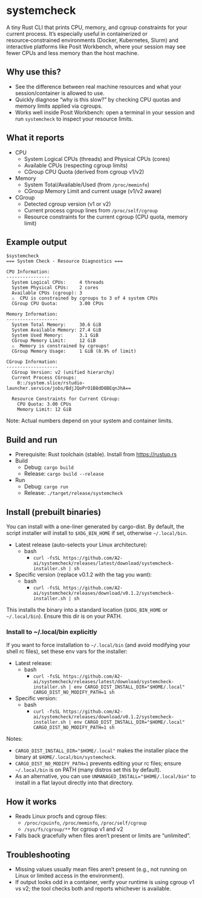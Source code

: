 # systemcheck

A tiny Rust CLI that prints CPU, memory, and cgroup constraints for your current process. It’s especially useful in containerized or resource‑constrained environments (Docker, Kubernetes, Slurm) and interactive platforms like Posit Workbench, where your session may see fewer CPUs and less memory than the host machine.

## Why use this?
- See the difference between real machine resources and what your session/container is allowed to use.
- Quickly diagnose “why is this slow?” by checking CPU quotas and memory limits applied via cgroups.
- Works well inside Posit Workbench: open a terminal in your session and run `systemcheck` to inspect your resource limits.

## What it reports
- CPU
  - System Logical CPUs (threads) and Physical CPUs (cores)
  - Available CPUs (respecting cgroup limits)
  - CGroup CPU Quota (derived from cgroup v1/v2)
- Memory
  - System Total/Available/Used (from `/proc/meminfo`)
  - CGroup Memory Limit and current usage (v1/v2 aware)
- CGroup
  - Detected cgroup version (v1 or v2)
  - Current process cgroup lines from `/proc/self/cgroup`
  - Resource constraints for the current cgroup (CPU quota, memory limit)

## Example output
```
$systemcheck
=== System Check - Resource Diagnostics ===

CPU Information:
----------------
  System Logical CPUs:     4 threads
  System Physical CPUs:    2 cores
  Available CPUs (cgroup): 3
  ⚠️  CPU is constrained by cgroups to 3 of 4 system CPUs
  CGroup CPU Quota:        3.00 CPUs

Memory Information:
-------------------
  System Total Memory:     30.6 GiB
  System Available Memory: 27.4 GiB
  System Used Memory:      3.1 GiB
  CGroup Memory Limit:     12 GiB
  ⚠️  Memory is constrained by cgroups!
  CGroup Memory Usage:     1 GiB (8.9% of limit)

CGroup Information:
-------------------
  CGroup Version: v2 (unified hierarchy)
  Current Process CGroups:
    0::/system.slice/rstudio-launcher.service/jobs/BdjJQoPrO1B8dD8BEqnJhA==

  Resource Constraints for Current CGroup:
    CPU Quota: 3.00 CPUs
    Memory Limit: 12 GiB
```

Note: Actual numbers depend on your system and container limits.

## Build and run
- Prerequisite: Rust toolchain (stable). Install from https://rustup.rs
- Build
  - Debug: `cargo build`
  - Release: `cargo build --release`
- Run
  - Debug: `cargo run`
  - Release: `./target/release/systemcheck`

## Install (prebuilt binaries)
You can install with a one-liner generated by cargo-dist.
By default, the script installer will install to `$XDG_BIN_HOME` if set, otherwise `~/.local/bin`.

- Latest release (auto-selects your Linux architecture):
  - bash
    - `curl -fsSL https://github.com/A2-ai/systemcheck/releases/latest/download/systemcheck-installer.sh | sh`
- Specific version (replace v0.1.2 with the tag you want):
  - bash
    - `curl -fsSL https://github.com/A2-ai/systemcheck/releases/download/v0.1.2/systemcheck-installer.sh | sh`

This installs the binary into a standard location (`$XDG_BIN_HOME` or `~/.local/bin`). Ensure this dir is on your PATH.

### Install to ~/.local/bin explicitly
If you want to force installation to `~/.local/bin` (and avoid modifying your shell rc files), set these env vars for the installer:

- Latest release:
  - bash
    - `curl -fsSL https://github.com/A2-ai/systemcheck/releases/latest/download/systemcheck-installer.sh | env CARGO_DIST_INSTALL_DIR="$HOME/.local" CARGO_DIST_NO_MODIFY_PATH=1 sh`
- Specific version:
  - bash
    - `curl -fsSL https://github.com/A2-ai/systemcheck/releases/download/v0.1.2/systemcheck-installer.sh | env CARGO_DIST_INSTALL_DIR="$HOME/.local" CARGO_DIST_NO_MODIFY_PATH=1 sh`

Notes:
- `CARGO_DIST_INSTALL_DIR="$HOME/.local"` makes the installer place the binary at `$HOME/.local/bin/systemcheck`.
- `CARGO_DIST_NO_MODIFY_PATH=1` prevents editing your rc files; ensure `~/.local/bin` is on PATH (many distros set this by default).
- As an alternative, you can use `UNMANAGED_INSTALL="$HOME/.local/bin"` to install in a flat layout directly into that directory.

## How it works
- Reads Linux procfs and cgroup files:
  - `/proc/cpuinfo`, `/proc/meminfo`, `/proc/self/cgroup`
  - `/sys/fs/cgroup/**` for cgroup v1 and v2
- Falls back gracefully when files aren’t present or limits are “unlimited”.

## Troubleshooting
- Missing values usually mean files aren’t present (e.g., not running on Linux or limited access in the environment).
- If output looks odd in a container, verify your runtime is using cgroup v1 vs v2; the tool checks both and reports whichever is available.
